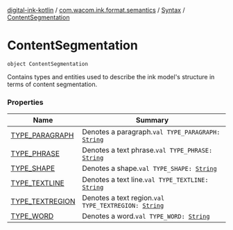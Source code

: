 [digital-ink-kotlin](../../../index.md) / [com.wacom.ink.format.semantics](../../index.md) / [Syntax](../index.md) / [ContentSegmentation](./index.md)

# ContentSegmentation

`object ContentSegmentation`

Contains types and entities used to describe the ink model's structure in terms of content segmentation.

### Properties

| Name | Summary |
|---|---|
| [TYPE_PARAGRAPH](-t-y-p-e_-p-a-r-a-g-r-a-p-h.md) | Denotes a paragraph.`val TYPE_PARAGRAPH: `[`String`](https://kotlinlang.org/api/latest/jvm/stdlib/kotlin/-string/index.html) |
| [TYPE_PHRASE](-t-y-p-e_-p-h-r-a-s-e.md) | Denotes a text phrase.`val TYPE_PHRASE: `[`String`](https://kotlinlang.org/api/latest/jvm/stdlib/kotlin/-string/index.html) |
| [TYPE_SHAPE](-t-y-p-e_-s-h-a-p-e.md) | Denotes a shape.`val TYPE_SHAPE: `[`String`](https://kotlinlang.org/api/latest/jvm/stdlib/kotlin/-string/index.html) |
| [TYPE_TEXTLINE](-t-y-p-e_-t-e-x-t-l-i-n-e.md) | Denotes a text line.`val TYPE_TEXTLINE: `[`String`](https://kotlinlang.org/api/latest/jvm/stdlib/kotlin/-string/index.html) |
| [TYPE_TEXTREGION](-t-y-p-e_-t-e-x-t-r-e-g-i-o-n.md) | Denotes a text region.`val TYPE_TEXTREGION: `[`String`](https://kotlinlang.org/api/latest/jvm/stdlib/kotlin/-string/index.html) |
| [TYPE_WORD](-t-y-p-e_-w-o-r-d.md) | Denotes a word.`val TYPE_WORD: `[`String`](https://kotlinlang.org/api/latest/jvm/stdlib/kotlin/-string/index.html) |
